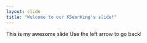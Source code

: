 ```yaml
---
layout: slide
title: "Welcome to our KSeanKing's slide!"
---
```

This is my awesome slide
Use the left arrow to go back!